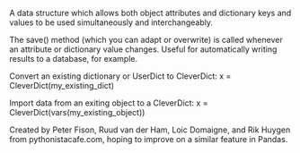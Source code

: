 A data structure which allows both object attributes and dictionary
keys and values to be used simultaneously and interchangeably.

The save() method (which you can adapt or overwrite) is called whenever
an attribute or dictionary value changes.  Useful for automatically writing
results to a database, for example.

Convert an existing dictionary or UserDict to CleverDict:
    x = CleverDict(my_existing_dict)

Import data from an exiting object to a CleverDict:
    x = CleverDict(vars(my_existing_object))

Created by Peter Fison, Ruud van der Ham, Loic Domaigne, and Rik Huygen
from pythonistacafe.com, hoping to improve on a similar feature in Pandas.
